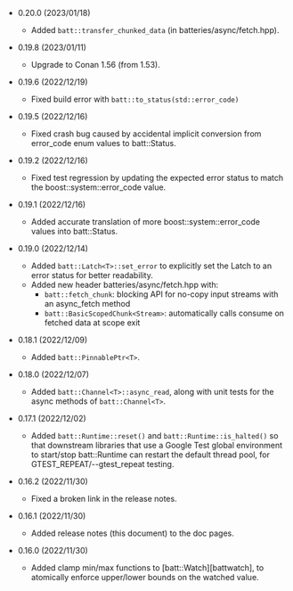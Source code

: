 - 0.20.0 (2023/01/18)
    - Added `batt::transfer_chunked_data` (in batteries/async/fetch.hpp).

- 0.19.8 (2023/01/11)
    - Upgrade to Conan 1.56 (from 1.53).

- 0.19.6 (2022/12/19)
    - Fixed build error with `batt::to_status(std::error_code)`

- 0.19.5 (2022/12/16)
    - Fixed crash bug caused by accidental implicit conversion from error_code enum values to batt::Status.

- 0.19.2 (2022/12/16)
    - Fixed test regression by updating the expected error status to match the boost::system::error_code value.

- 0.19.1 (2022/12/16)
    - Added accurate translation of more boost::system::error_code values into batt::Status.

- 0.19.0 (2022/12/14)
    - Added `batt::Latch<T>::set_error` to explicitly set the Latch to an error status for better readability.
    - Added new header batteries/async/fetch.hpp with:
        - `batt::fetch_chunk`: blocking API for no-copy input streams with an async_fetch method
        - `batt::BasicScopedChunk<Stream>`: automatically calls consume on fetched data at scope exit

- 0.18.1 (2022/12/09)
    - Added `batt::PinnablePtr<T>`.

- 0.18.0 (2022/12/07)
    - Added `batt::Channel<T>::async_read`, along with unit tests for the async methods of `batt::Channel<T>`.

- 0.17.1 (2022/12/02)
    - Added `batt::Runtime::reset()` and `batt::Runtime::is_halted()` so that downstream libraries that use a Google Test global environment to start/stop batt::Runtime can restart the default thread pool, for GTEST_REPEAT/--gtest_repeat testing.

- 0.16.2 (2022/11/30)
    - Fixed a broken link in the release notes.

- 0.16.1 (2022/11/30)
    - Added release notes (this document) to the doc pages.

- 0.16.0 (2022/11/30)
    - Added clamp min/max functions to [batt::Watch][battwatch], to atomically enforce upper/lower bounds on the watched value.
